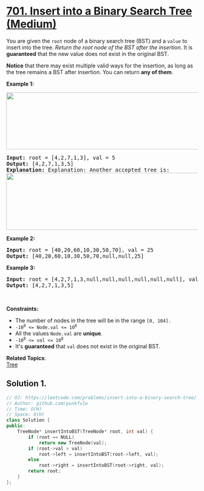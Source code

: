 # [701. Insert into a Binary Search Tree (Medium)](https://leetcode.com/problems/insert-into-a-binary-search-tree/)

<p>You are given the <code>root</code> node of a binary search tree (BST) and a <code>value</code> to insert into the tree. 
<em>Return the root node of the BST after the insertion</em>. It is <b>guaranteed</b> that the new value does not exist in the original BST.</p>

<p><b>Notice</b> that there may exist multiple valid ways for the insertion, as long as the tree remains a BST after insertion. You can return <b>any of them</b>.</p>


<p><strong>Example 1:</strong></p>
<img alt="" src="https://assets.leetcode.com/uploads/2020/10/05/insertbst.jpg" style="width: 600px; height: 150px;">
<pre>
<strong>Input:</strong> root = [4,2,7,1,3], val = 5
<strong>Output:</strong> [4,2,7,1,3,5]
<strong>Explanation:</strong> Explanation: Another accepted tree is:
<img alt="" src="https://assets.leetcode.com/uploads/2020/10/05/bst.jpg" style="width: 600px; height: 150px;">
</pre>

<p><strong>Example 2:</strong></p>
<pre>
<strong>Input:</strong> root = [40,20,60,10,30,50,70], val = 25
<strong>Output:</strong> [40,20,60,10,30,50,70,null,null,25]
</pre>


<p><strong>Example 3:</strong></p>
<pre>
<strong>Input:</strong> root = [4,2,7,1,3,null,null,null,null,null,null], val = 5
<strong>Output:</strong> [4,2,7,1,3,5]
</pre>

<p>&nbsp;</p>
<p><strong>Constraints:</strong></p>

<ul>
  <li>The number of nodes in the tree will be in the range <code>[0, 104].</code></li>
  <li><code>-10<sup>8</sup> &lt;= Node.val &lt;= 10<sup>8</sup></code></li>
  <li>All the values <code>Node.val</code> are <B>unique</B>.</li>
  <li><code>-10<sup>8</sup> &lt;= val &lt;= 10<sup>8</sup></code></li>
  <li>It's <b>guaranteed</b> that <code>val</code> does not exist in the original BST.</li>
</ul>



**Related Topics**:  
[Tree](https://leetcode.com/tag/tree/)


## Solution 1.

```cpp
// OJ: https://leetcode.com/problems/insert-into-a-binary-search-tree/
// Author: github.com/punkfulw
// Time: O(H)
// Space: O(H)
class Solution {
public:
    TreeNode* insertIntoBST(TreeNode* root, int val) {
        if (root == NULL)
            return new TreeNode(val);
        if (root->val > val)
            root->left = insertIntoBST(root->left, val);
        else
            root->right = insertIntoBST(root->right, val);
        return root;
    }
};
```
